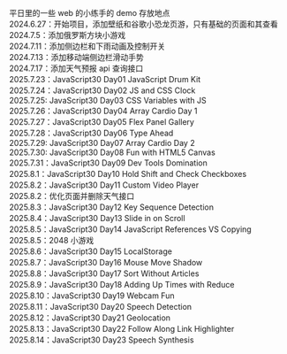 平日里的一些 web 的小练手的 demo 存放地点  
2024.6.27：开始项目，添加壁纸和谷歌小恐龙页游，只有基础的页面和其查看  
2024.7.5：添加俄罗斯方块小游戏  
2024.7.11：添加侧边栏和下雨动画及控制开关  
2024.7.13：添加移动端侧边栏滑动手势  
2024.7.17：添加天气预报 api 查询接口  
2025.7.23：JavaScript30 Day01 JavaScript Drum Kit  
2025.7.24：JavaScript30 Day02 JS and CSS Clock  
2025.7.25: JavaScript30 Day03 CSS Variables with JS  
2025.7.26：JavaScript30 Day04 Array Cardio Day 1  
2025.7.27：JavaScript30 Day05 Flex Panel Gallery  
2025.7.28：JavaScript30 Day06 Type Ahead  
2025.7.29: JavaScript30 Day07 Array Cardio Day 2  
2025.7.30: JavaScript30 Day08 Fun with HTML5 Canvas  
2025.7.31：JavaScript30 Day09 Dev Tools Domination  
2025.8.1：JavaScript30 Day10 Hold Shift and Check Checkboxes  
2025.8.2：JavaScript30 Day11 Custom Video Player  
2025.8.2：优化页面并删除天气接口  
2025.8.3：JavaScript30 Day12 Key Sequence Detection  
2025.8.4：JavaScript30 Day13 Slide in on Scroll  
2025.8.5：JavaScript30 Day14 JavaScript References VS Copying  
2025.8.5：2048 小游戏  
2025.8.6：JavaScript30 Day15 LocalStorage  
2025.8.7：JavaScript30 Day16 Mouse Move Shadow  
2025.8.8：JavaScript30 Day17 Sort Without Articles  
2025.8.9：JavaScript30 Day18 Adding Up Times with Reduce  
2025.8.10：JavaScript30 Day19 Webcam Fun  
2025.8.11：JavaScript30 Day20 Speech Detection  
2025.8.12：JavaScript30 Day21 Geolocation  
2025.8.13：JavaScript30 Day22 Follow Along Link Highlighter  
2025.8.14：JavaScript30 Day23 Speech Synthesis  
